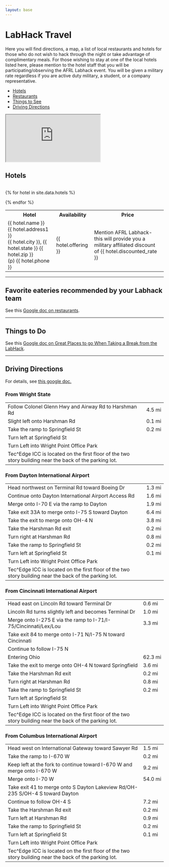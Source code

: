 ```yaml
---
layout: base
---
```

<div class="container">
<div class="row">

<h1 class="text-center">LabHack Travel</h1>

<div class="col-sm-6">
<p>
Here you will find directions, a map, a list of local restaurants
and hotels for those who do not wish to hack through the night or take
advantage of complimentary meals. For those wishing to stay at one of the local
hotels listed here, please mention to the hotel staff that you
will be participating/observing the AFRL Labhack event. You will be given a
military rate regardless if you are active duty military, a student, or a
company representative.
</p>

<ul>
	<li><a href="#hotels">Hotels</a></li>
	<li><a href="https://docs.google.com/document/d/1DewcUdcBN6EcUHU5QzANV2jxXatUgek1EHUeJH-p1KA/edit?usp=sharings">Restaurants</a></li>
	<li><a href="https://docs.google.com/document/d/1TnEBgtbCAD9c6p6EsxR_Gp8CEk0p-SRzxr7UmA1n0bY/edit?usp=sharing">Things to See</a></li>
	<li><a href="#driving_directions">Driving Directions</a></li>
</ul>
</div>

<div class="col-sm-6">
	<div class="embed-responsive embed-responsive-4by3">
	<iframe class="embed-responsive-item" src="https://mapsengine.google.com/map/u/0/embed?mid=zBQRgyLFcISg.kWLNRVdo-dkE"></iframe>
</div>
</div>

<section>
<h2 id="hotels">Hotels</h2>
<table class="table">

<table class="table">
  <tr>
    <th >Hotel</th>
    <th >Availability</th>
    <th >Price</th>
  </tr>
 
 {% for hotel in site.data.hotels %}
 
  <tr>
    <td > {{ hotel.name }} <br> {{ hotel.address1 }} <br> {{ hotel.city }}, {{ hotel.state }} {{ hotel.zip }} <br>(p) {{ hotel.phone }}</td>
    <td > {{ hotel.offering }} </td>
    <td >Mention AFRL Labhack- <br>this will provide you a military affiliated discount of {{ hotel.discounted_rate }}</td>
  </tr>
 
{% endfor %}

</table>
</section>

<hr/>

<section>
<h2 id="restaurants">Favorite eateries recommended by your Labhack team</h2>
See this <a href="https://docs.google.com/document/d/1DewcUdcBN6EcUHU5QzANV2jxXatUgek1EHUeJH-p1KA/edit?usp=sharings">Google doc on restaurants</a>.
</section>

<hr />

<section>
<h2 id="restaurants">Things to Do</h2>
See this <a href="https://docs.google.com/document/d/1TnEBgtbCAD9c6p6EsxR_Gp8CEk0p-SRzxr7UmA1n0bY/edit?usp=sharing">Google doc on Great Places to go When Taking a Break from the LabHack</a>.
</section>
<hr/>

<section>
<h2 id="driving_directions">Driving Directions</h2>
For details, see <a href="https://docs.google.com/document/d/1w6dBPkyBJTmsrW6rDZVowE0Ggt7nQ-ktf4J4aE89CKc/edit?usp=sharing">this google doc.</a>

<h3>From Wright State</h3>
<table class="table">
<tr><td>Follow Colonel Glenn Hwy and Airway Rd to Harshman Rd</td><td>4.5 mi</td></tr>
<tr><td>Slight left onto Harshman Rd</td><td>0.1 mi</td></tr>
<tr><td>Take the ramp to Springfield St</td><td>0.2 mi</td></tr>
<tr><td>Turn left at Springfield St</td><td></td></tr>
<tr><td>Turn Left into Wright Point Office Park</td><td></td></tr>
<tr><td>Tec^Edge ICC is located on the first floor of the two story building near the back of the parking lot.</td><td></td></tr>
</table>
<h3>From Dayton International Airport</h3>
<table class="table">
<tr><td>Head northwest on Terminal Rd toward Boeing Dr</td><td>1.3 mi</td></tr>
<tr><td>Continue onto Dayton International Airport Access Rd</td><td>1.6 mi</td></tr>
<tr><td>Merge onto I-70 E via the ramp to Dayton</td><td>1.9 mi</td></tr>
<tr><td>Take exit 33A to merge onto I-75 S toward Dayton</td><td>6.4 mi</td></tr>
<tr><td>Take the exit to merge onto OH-4 N</td><td>3.8 mi</td></tr>
<tr><td>Take the Harshman Rd exit</td><td>0.2 mi</td></tr>
<tr><td>Turn right at Harshman Rd</td><td>0.8 mi</td></tr>
<tr><td>Take the ramp to Springfield St</td><td>0.2 mi</td></tr>
<tr><td>Turn left at Springfield St</td><td>0.1 mi</td></tr>
<tr><td>Turn Left into Wright Point Office Park</td><td></td></tr>
<tr><td>Tec^Edge ICC is located on the first floor of the two story building near the back of the parking lot.</td><td></td></tr>
</table>
<h3>From Cincinnati International Airport</h3>
<table class="table">
<tr><td>Head east on Lincoln Rd toward Terminal Dr</td><td>0.6 mi</td></tr>
<tr><td>Lincoln Rd turns slightly left and becomes Terminal Dr</td><td>1.0 mi</td></tr>
<tr><td>Merge onto I-275 E via the ramp to I-71/I-75/Cincinnati/Lex/Lou</td><td>3.3 mi</td></tr>
<tr><td>Take exit 84 to merge onto I-71 N/I-75 N toward Cincinnati</td><td></td></tr>
<tr><td>Continue to follow I-75 N</td><td></td></tr>
<tr><td>Entering Ohio</td><td>62.3 mi</td></tr>
<tr><td>Take the exit to merge onto OH-4 N toward Springfield</td><td>3.6 mi</td></tr>
<tr><td>Take the Harshman Rd exit</td><td>0.2 mi</td></tr>
<tr><td>Turn right at Harshman Rd</td><td>0.8 mi</td></tr>
<tr><td>Take the ramp to Springfield St</td><td>0.2 mi</td></tr>
<tr><td>Turn left at Springfield St</td><td></td></tr>
<tr><td>Turn Left into Wright Point Office Park</td><td></td></tr>
<tr><td>Tec^Edge ICC is located on the first floor of the two story building near the back of the parking lot.</td><td></td></tr>
</table>
<h3>From Columbus International Airport</h3>
<table class="table">
<tr><td>Head west on International Gateway toward Sawyer Rd</td><td>1.5 mi</td></tr>
<tr><td>Take the ramp to I-670 W</td><td>0.2 mi</td></tr>
<tr><td>Keep left at the fork to continue toward I-670 W and merge onto I-670 W</td><td>9.2 mi</td></tr>
<tr><td>Merge onto I-70 W</td><td>54.0 mi</td></tr>
<tr><td>Take exit 41 to merge onto S Dayton Lakeview Rd/OH-235 S/OH-4 S toward Dayton</td><td></td></tr> 
<tr><td>Continue to follow OH-4 S</td><td>7.2 mi</td></tr>
<tr><td>Take the Harshman Rd exit</td><td>0.2 mi</td></tr>
<tr><td>Turn left at Harshman Rd</td><td>0.9 mi</td></tr>
<tr><td>Take the ramp to Springfield St</td><td>0.2 mi</td></tr>
<tr><td>Turn left at Springfield St</td><td>0.1 mi</td></tr>
<tr><td>Turn Left into Wright Point Office Park</td><td></td></tr>
<tr><td>Tec^Edge ICC is located on the first floor of the two story building near the back of the parking lot.</td><td></td></tr>
</table>
</section>
	


</div>